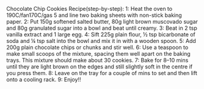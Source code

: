 Chocolate Chip Cookies Recipe(step-by-step):
1: Heat the oven to 190C/fan170C/gas 5 and line two baking sheets with non-stick baking paper.
2: Put 150g softened salted butter, 80g light brown muscovado sugar and 80g granulated sugar into a bowl and beat until creamy.
3: Beat in 2 tsp vanilla extract and 1 large egg.
4: Sift 225g plain flour, ½ tsp bicarbonate of soda and ¼ tsp salt into the bowl and mix it in with a wooden spoon.
5: Add 200g plain chocolate chips or chunks and stir well.
6: Use a teaspoon to make small scoops of the mixture, spacing them well apart on the baking trays. This mixture should make about 30 cookies.
7: Bake for 8–10 mins until they are light brown on the edges and still slightly soft in the centre if you press them.
8: Leave on the tray for a couple of mins to set and then lift onto a cooling rack.
9: Enjoy!!